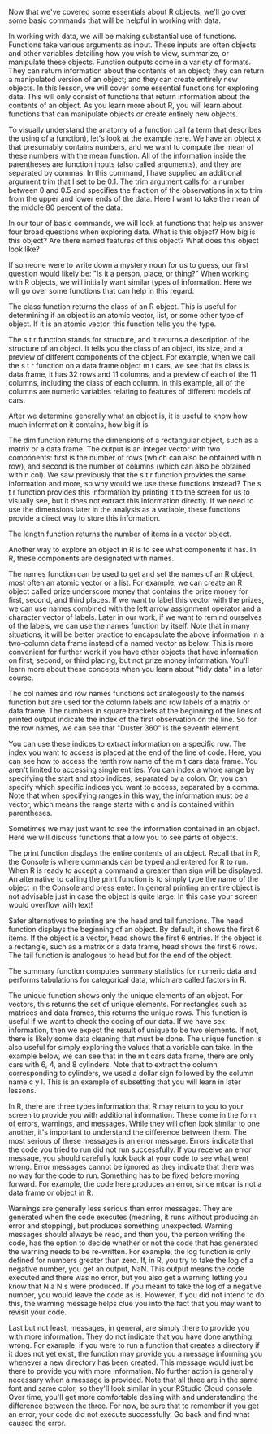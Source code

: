 Now that we've covered some essentials about R objects, we'll go over some basic commands that will be helpful in working with data.

In working with data, we will be making substantial use of functions. Functions take various arguments as input. These inputs are often objects and other variables detailing how you wish to view, summarize, or manipulate these objects. Function outputs come in a variety of formats. They can return information about the contents of an object; they can return a manipulated version of an object; and they can create entirely new objects. In this lesson, we will cover some essential functions for exploring data. This will only consist of functions that return information about the contents of an object. As you learn more about R, you will learn about functions that can manipulate objects or create entirely new objects.

To visually understand the anatomy of a function call (a term that describes the using of a function), let's look at the example here. We have an object x that presumably contains numbers, and we want to compute the mean of these numbers with the mean function. All of the information inside the parentheses are function inputs (also called arguments), and they are separated by commas. In this command, I have supplied an additional argument trim that I set to be 0.1. The trim argument calls for a number between 0 and 0.5 and specifies the fraction of the observations in x to trim from the upper and lower ends of the data. Here I want to take the mean of the middle 80 percent of the data.

In our tour of basic commands, we will look at functions that help us answer four broad questions when exploring data. What is this object? How big is this object? Are there named features of this object? What does this object look like?

If someone were to write down a mystery noun for us to guess, our first question would likely be: "Is it a person, place, or thing?" When working with R objects, we will initially want similar types of information. Here we will go over some functions that can help in this regard.

The class function returns the class of an R object. This is useful for determining if an object is an atomic vector, list, or some other type of object. If it is an atomic vector, this function tells you the type.

The s t r function stands for structure, and it returns a description of the structure of an object. It tells you the class of an object, its size, and a preview of different components of the object. For example, when we call the s t r function on a data frame object m t cars, we see that its class is data frame, it has 32 rows and 11 columns, and a preview of each of the 11 columns, including the class of each column. In this example, all of the columns are numeric variables relating to features of different models of cars.

After we determine generally what an object is, it is useful to know how much information it contains, how big it is.

The dim function returns the dimensions of a rectangular object, such as a matrix or a data frame. The output is an integer vector with two components: first is the number of rows (which can also be obtained with n row), and second is the number of columns (which can also be obtained with n col). We saw previously that the s t r function provides the same information and more, so why would we use these functions instead? The s t r function provides this information by printing it to the screen for us to visually see, but it does not extract this information directly. If we need to use the dimensions later in the analysis as a variable, these functions provide a direct way to store this information.

The length function returns the number of items in a vector object.

Another way to explore an object in R is to see what components it has. In R, these components are designated with names.

The names function can be used to get and set the names of an R object, most often an atomic vector or a list. For example, we can create an R object called prize underscore money that contains the prize money for first, second, and third places. If we want to label this vector with the prizes, we can use names combined with the left arrow assignment operator and a character vector of labels. Later in our work, if we want to remind ourselves of the labels, we can use the names function by itself. Note that in many situations, it will be better practice to encapsulate the above information in a two-column data frame instead of a named vector as below. This is more convenient for further work if you have other objects that have information on first, second, or third placing, but not prize money information. You'll learn more about these concepts when you learn about "tidy data" in a later course.

The col names and row names functions act analogously to the names function but are used for the column labels and row labels of a matrix or data frame. The numbers in square brackets at the beginning of the lines of printed output indicate the index of the first observation on the line. So for the row names, we can see that "Duster 360" is the seventh element.

You can use these indices to extract information on a specific row. The index you want to access is placed at the end of the line of code. Here, you can see how to access the tenth row name of the m t cars data frame. You aren't limited to accessing single entries. You can index a whole range by specifying the start and stop indices, separated by a colon. Or, you can specify which specific indices you want to access, separated by a comma. Note that when specifying ranges in this way, the information must be a vector, which means the range starts with c and is contained within parentheses. 

Sometimes we may just want to see the information contained in an object. Here we will discuss functions that allow you to see parts of objects.

The print function displays the entire contents of an object. Recall that in R, the Console is where commands can be typed and entered for R to run. When R is ready to accept a command a greater than sign will be displayed. An alternative to calling the print function is to simply type the name of the object in the Console and press enter. In general printing an entire object is not advisable just in case the object is quite large. In this case your screen would overflow with text!

Safer alternatives to printing are the head and tail functions. The head function displays the beginning of an object. By default, it shows the first 6 items. If the object is a vector, head shows the first 6 entries. If the object is a rectangle, such as a matrix or a data frame, head shows the first 6 rows. The tail function is analogous to head but for the end of the object.

The summary function computes summary statistics for numeric data and performs tabulations for categorical data, which are called factors in R.

The unique function shows only the unique elements of an object. For vectors, this returns the set of unique elements. For rectangles such as matrices and data frames, this returns the unique rows. This function is useful if we want to check the coding of our data. If we have sex information, then we expect the result of unique to be two elements. If not, there is likely some data cleaning that must be done. The unique function is also useful for simply exploring the values that a variable can take. In the example below, we can see that in the m t cars data frame, there are only cars with 6, 4, and 8 cylinders. Note that to extract the column corresponding to cylinders, we used a dollar sign followed by the column name c y l. This is an example of subsetting that you will learn in later lessons.

In R, there are three types information that R may return to you to your screen to provide you with additional information. These come in the form of errors, warnings, and messages. While they will often look similar to one another, it's important to understand the difference between them. The most serious of these messages is an error message. Errors indicate that the code you tried to run did not run successfully. If you receive an error message, you should carefully look back at your code to see what went wrong. Error messages cannot be ignored as they indicate that there was no way for the code to run. Something has to be fixed before moving forward. For example, the code here produces an error, since mtcar is not a data frame or object in R.

Warnings are generally less serious than error messages. They are generated when the code executes (meaning, it runs without producing an error and stopping), but produces something unexpected. Warning messages should always be read, and then you, the person writing the code, has the option to decide whether or not the code that has generated the warning needs to be re-written. For example, the log function is only defined for numbers greater than zero. If, in R, you try to take the log of a negative number, you get an output, NaN. This output means the code executed and there was no error, but you also get a warning letting you know that N a N s were produced. If you meant to take the log of a negative number, you would leave the code as is. However, if you did not intend to do this, the warning message helps clue you into the fact that you may want to revisit your code.

Last but not least, messages, in general, are simply there to provide you with more information. They do not indicate that you have done anything wrong. For example, if you were to run a function that creates a directory if it does not yet exist, the function may provide you a message informing you whenever a new directory has been created. This message would just be there to provide you with more information. No further action is generally necessary when a message is provided. Note that all three are in the same font and same color, so they'll look similar in your RStudio Cloud console. Over time, you'll get more comfortable dealing with and understanding the difference between the three. For now, be sure that to remember if you get an error, your code did not execute successfully. Go back and find what caused the error.
